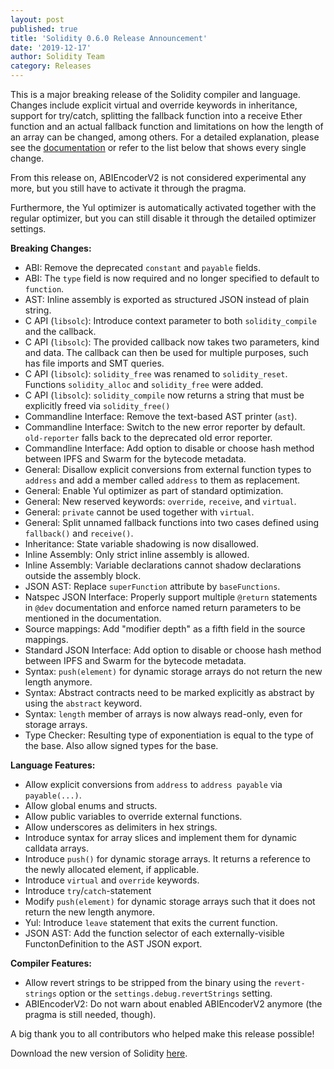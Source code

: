 ```yaml
---
layout: post
published: true
title: 'Solidity 0.6.0 Release Announcement'
date: '2019-12-17'
author: Solidity Team
category: Releases
---
```


This is a major breaking release of the Solidity compiler and language. Changes include explicit virtual and override keywords in inheritance, support for try/catch, splitting the fallback function into a receive Ether function and an actual fallback function and limitations on how the length of an array can be changed, among others. For a detailed explanation, please see the [documentation](https://solidity.readthedocs.io/en/latest/060-breaking-changes.html) or refer to the list below that shows every single change.

From this release on, ABIEncoderV2 is not considered experimental any more, but you still have to activate it through the pragma.

Furthermore, the Yul optimizer is automatically activated together with the regular optimizer, but you can still disable it through the detailed optimizer settings.

**Breaking Changes:**

- ABI: Remove the deprecated `constant` and `payable` fields.
- ABI: The `type` field is now required and no longer specified to default to `function`.
- AST: Inline assembly is exported as structured JSON instead of plain string.
- C API (`libsolc`): Introduce context parameter to both `solidity_compile` and the callback.
- C API (`libsolc`): The provided callback now takes two parameters, kind and data. The callback can then be used for multiple purposes, such has file imports and SMT queries.
- C API (`libsolc`): `solidity_free` was renamed to `solidity_reset`. Functions `solidity_alloc` and `solidity_free` were added.
- C API (`libsolc`): `solidity_compile` now returns a string that must be explicitly freed via `solidity_free()`
- Commandline Interface: Remove the text-based AST printer (`ast`).
- Commandline Interface: Switch to the new error reporter by default. `old-reporter` falls back to the deprecated old error reporter.
- Commandline Interface: Add option to disable or choose hash method between IPFS and Swarm for the bytecode metadata.
- General: Disallow explicit conversions from external function types to `address` and add a member called `address` to them as replacement.
- General: Enable Yul optimizer as part of standard optimization.
- General: New reserved keywords: `override`, `receive`, and `virtual`.
- General: `private` cannot be used together with `virtual`.
- General: Split unnamed fallback functions into two cases defined using `fallback()` and `receive()`.
- Inheritance: State variable shadowing is now disallowed.
- Inline Assembly: Only strict inline assembly is allowed.
- Inline Assembly: Variable declarations cannot shadow declarations outside the assembly block.
- JSON AST: Replace `superFunction` attribute by `baseFunctions`.
- Natspec JSON Interface: Properly support multiple `@return` statements in `@dev` documentation and enforce named return parameters to be mentioned in the documentation.
- Source mappings: Add "modifier depth" as a fifth field in the source mappings.
- Standard JSON Interface: Add option to disable or choose hash method between IPFS and Swarm for the bytecode metadata.
- Syntax: `push(element)` for dynamic storage arrays do not return the new length anymore.
- Syntax: Abstract contracts need to be marked explicitly as abstract by using the `abstract` keyword.
- Syntax: `length` member of arrays is now always read-only, even for storage arrays.
- Type Checker: Resulting type of exponentiation is equal to the type of the base. Also allow signed types for the base.

**Language Features:**

- Allow explicit conversions from `address` to `address payable` via `payable(...)`.
- Allow global enums and structs.
- Allow public variables to override external functions.
- Allow underscores as delimiters in hex strings.
- Introduce syntax for array slices and implement them for dynamic calldata arrays.
- Introduce `push()` for dynamic storage arrays. It returns a reference to the newly allocated element, if applicable.
- Introduce `virtual` and `override` keywords.
- Introduce `try`/`catch`-statement
- Modify `push(element)` for dynamic storage arrays such that it does not return the new length anymore.
- Yul: Introduce `leave` statement that exits the current function.
- JSON AST: Add the function selector of each externally-visible FunctonDefinition to the AST JSON export.

**Compiler Features:**

- Allow revert strings to be stripped from the binary using the `revert-strings` option or the `settings.debug.revertStrings` setting.
- ABIEncoderV2: Do not warn about enabled ABIEncoderV2 anymore (the pragma is still needed, though).

A big thank you to all contributors who helped make this release possible!

Download the new version of Solidity [here](https://github.com/ethereum/solidity/releases/tag/v0.6.0).
